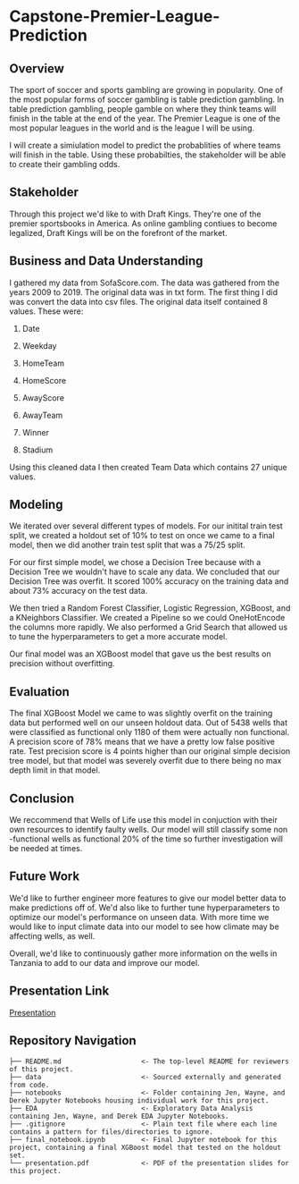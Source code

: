 # Capstone-Premier-League-Prediction

## Overview

The sport of soccer and sports gambling are growing in popularity. One of the most popular forms of soccer gambling is table prediction gambling. In table prediction gambling, people gamble on where they think teams will finish in the table at the end of the year. The Premier League is one of the most popular leagues in the world and is the league I will be using.

I will create a simiulation model to predict the probablities of where teams will finish in the table. Using these probabilties, the stakeholder will be able to create their gambling odds. 

## Stakeholder 

Through this project we'd like to with Draft Kings. They're one of the premier sportsbooks in America. As online gambling contiues to become legalized, Draft Kings will be on the forefront of the market. 

## Business and Data Understanding

I gathered my data from SofaScore.com. The data was gathered from the years 2009 to 2019. The original data was in txt form. The first thing I did was convert the data into csv files. The original data itself contained 8 values. These were:

1. Date

2. Weekday

3. HomeTeam

4. HomeScore

5. AwayScore

6. AwayTeam

7. Winner

8. Stadium

Using this cleaned data I then created Team Data which contains 27 unique values. 



## Modeling

We iterated over several different types of models. For our initital train test split, we created a holdout set of 10% to test on once we came to a final model, then we did another train test split that was a 75/25 split. 

For our first simple model, we chose a Decision Tree because with a Decision Tree we wouldn't have to scale any data. We concluded that our Decision Tree was overfit. It scored 100% accuracy on the training data and about 73% accuracy on the test data. 

We then tried a Random Forest Classifier, Logistic Regression, XGBoost, and a KNeighbors Classifier. We created a Pipeline so we could OneHotEncode the columns more rapidly. We also performed a Grid Search that allowed us to tune the hyperparameters to get a more accurate model. 

Our final model was an XGBoost model that gave us the best results on precision without overfitting. 

## Evaluation

The final XGBoost Model we came to was slightly overfit on the training data but performed well on our unseen holdout data. Out of 5438 wells that were classified as functional only 1180 of them were actually non functional.  A precision score of 78% means that we have a pretty low false positive rate. Test precision score is 4 points higher than our original simple decision tree model, but that model was severely overfit due to there being no max depth limit in that model. 

## Conclusion

We reccommend that Wells of Life use this model in conjuction with their own resources to identify faulty wells. Our model will still classify some non -functional wells as functional 20% of the time so further investigation will be needed at times.

## Future Work

We'd like to further engineer more features to give our model better data to make predictions off of. We'd also like to further tune hyperparameters to optimize our model's performance on unseen data. With more time we would like to input climate data into our model to see how climate may be affecting wells, as well. 

Overall, we'd like to continuously gather more information on the wells in Tanzania to add to our data and improve our model.

## Presentation Link 

[Presentation](https://github.com/djs6478/Well-Project/blob/main/presentation.pdf)

## Repository Navigation

```
├── README.md                    <- The top-level README for reviewers of this project. 
├── data                         <- Sourced externally and generated from code. 
├── notebooks                    <- Folder containing Jen, Wayne, and Derek Jupyter Notebooks housing individual work for this project. 
├── EDA                          <- Exploratory Data Analysis containing Jen, Wayne, and Derek EDA Jupyter Notebooks. 
├── .gitignore                   <- Plain text file where each line contains a pattern for files/directories to ignore.
├── final_notebook.ipynb         <- Final Jupyter notebook for this project, containing a final XGBoost model that tested on the holdout set. 
└── presentation.pdf             <- PDF of the presentation slides for this project.                 